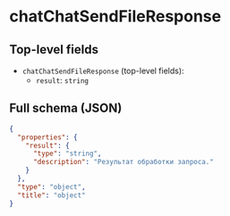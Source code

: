 # chatChatSendFileResponse

## Top-level fields
- `chatChatSendFileResponse` (top-level fields):
  - `result`: `string`

## Full schema (JSON)
```json
{
  "properties": {
    "result": {
      "type": "string",
      "description": "Результат обработки запроса."
    }
  },
  "type": "object",
  "title": "object"
}
```
